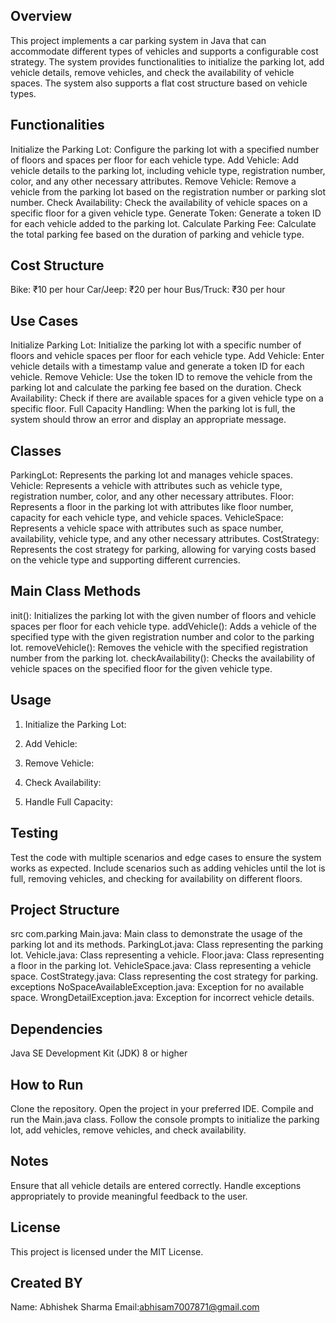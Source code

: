 ## Overview

This project implements a car parking system in Java that can accommodate different types of vehicles and supports a configurable cost strategy. The system provides functionalities to initialize the parking lot, add vehicle details, remove vehicles, and check the availability of vehicle spaces. The system also supports a flat cost structure based on vehicle types.


## Functionalities
Initialize the Parking Lot: Configure the parking lot with a specified number of floors and spaces per floor for each vehicle type.
Add Vehicle: Add vehicle details to the parking lot, including vehicle type, registration number, color, and any other necessary attributes.
Remove Vehicle: Remove a vehicle from the parking lot based on the registration number or parking slot number.
Check Availability: Check the availability of vehicle spaces on a specific floor for a given vehicle type.
Generate Token: Generate a token ID for each vehicle added to the parking lot.
Calculate Parking Fee: Calculate the total parking fee based on the duration of parking and vehicle type.
     
## Cost Structure

Bike: ₹10 per hour
Car/Jeep: ₹20 per hour
Bus/Truck: ₹30 per hour
                    
## Use Cases

Initialize Parking Lot: Initialize the parking lot with a specific number of floors and vehicle spaces per floor for each vehicle type.
Add Vehicle: Enter vehicle details with a timestamp value and generate a token ID for each vehicle.
Remove Vehicle: Use the token ID to remove the vehicle from the parking lot and calculate the parking fee based on the duration.
Check Availability: Check if there are available spaces for a given vehicle type on a specific floor.
Full Capacity Handling: When the parking lot is full, the system should throw an error and display an appropriate message.

## Classes

ParkingLot: Represents the parking lot and manages vehicle spaces.
Vehicle: Represents a vehicle with attributes such as vehicle type, registration number, color, and any other necessary attributes.
Floor: Represents a floor in the parking lot with attributes like floor number, capacity for each vehicle type, and vehicle spaces.
VehicleSpace: Represents a vehicle space with attributes such as space number, availability, vehicle type, and any other necessary attributes.
CostStrategy: Represents the cost strategy for parking, allowing for varying costs based on the vehicle type and supporting different currencies.

## Main Class Methods

init(): Initializes the parking lot with the given number of floors and vehicle spaces per floor for each vehicle type.
addVehicle(): Adds a vehicle of the specified type with the given registration number and color to the parking lot.
removeVehicle(): Removes the vehicle with the specified registration number from the parking lot.
checkAvailability(): Checks the availability of vehicle spaces on the specified floor for the given vehicle type.

## Usage

1. Initialize the Parking Lot:

2. Add Vehicle:

3. Remove Vehicle:

4. Check Availability:

5. Handle Full Capacity:


## Testing

Test the code with multiple scenarios and edge cases to ensure the system works as expected. Include scenarios such as adding vehicles until the lot is full, removing vehicles, and checking for availability on different floors.

## Project Structure

src
com.parking
Main.java: Main class to demonstrate the usage of the parking lot and its methods.
ParkingLot.java: Class representing the parking lot.
Vehicle.java: Class representing a vehicle.
Floor.java: Class representing a floor in the parking lot.
VehicleSpace.java: Class representing a vehicle space.
CostStrategy.java: Class representing the cost strategy for parking.
exceptions
NoSpaceAvailableException.java: Exception for no available space.
WrongDetailException.java: Exception for incorrect vehicle details.

## Dependencies

Java SE Development Kit (JDK) 8 or higher

## How to Run

Clone the repository.
Open the project in your preferred IDE.
Compile and run the Main.java class.
Follow the console prompts to initialize the parking lot, add vehicles, remove vehicles, and check availability.

## Notes

Ensure that all vehicle details are entered correctly.
Handle exceptions appropriately to provide meaningful feedback to the user.

## License

This project is licensed under the MIT License.

## Created BY 
Name: Abhishek Sharma
Email:abhisam7007871@gmail.com
